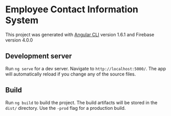 # Employee Contact Information System

This project was generated with [Angular CLI](https://github.com/angular/angular-cli) version 1.6.1 and Firebase version 4.0.0

## Development server

Run `ng serve` for a dev server. Navigate to `http://localhost:5000/`. The app will automatically reload if you change any of the source files.

## Build

Run `ng build` to build the project. The build artifacts will be stored in the `dist/` directory. Use the `-prod` flag for a production build.
